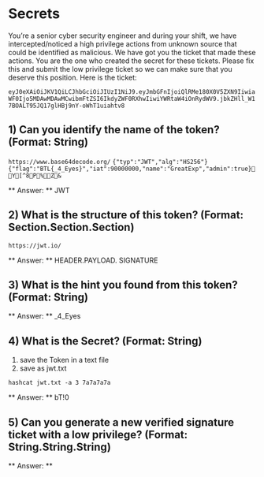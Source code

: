 # Secrets
You’re a senior cyber security engineer and during your shift, we have intercepted/noticed a high privilege actions from unknown source that could be identified as malicious. We have got you the ticket that made these actions.
You are the one who created the secret for these tickets. Please fix this and submit the low privilege ticket so we can make sure that you deserve this position.
Here is the ticket:

``` eyJ0eXAiOiJKV1QiLCJhbGciOiJIUzI1NiJ9.eyJmbGFnIjoiQlRMe180X0V5ZXN9IiwiaWF0Ijo5MDAwMDAwMCwibmFtZSI6IkdyZWF0RXhwIiwiYWRtaW4iOnRydWV9.jbkZHll_W17BOALT95JQ17glHBj9nY-oWhT1uiahtv8 ```


## 1) Can you identify the name of the token? (Format: String)

``` https://www.base64decode.org/ ```
``` {"typ":"JWT","alg":"HS256"}{"flag":"BTL{_4_Eyes}","iat":90000000,"name":"GreatExp","admin":true}Y[^8P׸%Z& ```

** Answer: ** JWT

## 2) What is the structure of this token? (Format: Section.Section.Section) 

``` https://jwt.io/ ```

** Answer: ** HEADER.PAYLOAD. SIGNATURE

## 3) What is the hint you found from this token? (Format: String) 

** Answer: ** _4_Eyes

## 4) What is the Secret? (Format: String)

1. save the Token in a text file
2. save as jwt.txt

``` hashcat jwt.txt -a 3 7a7a7a7a ```

** Answer: ** bT!0

## 5) Can you generate a new verified signature ticket with a low privilege? (Format: String.String.String) 

** Answer: **